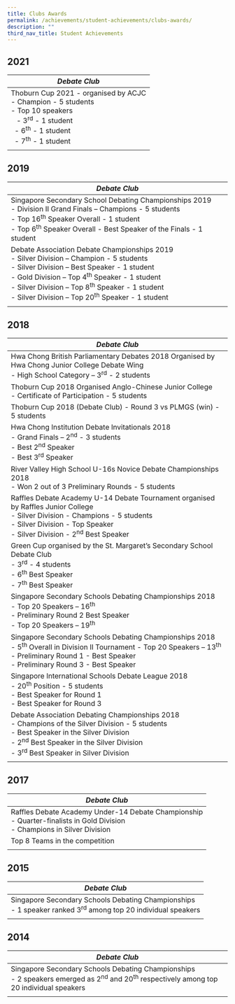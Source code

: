 ```yaml
---
title: Clubs Awards
permalink: /achievements/student-achievements/clubs-awards/
description: ""
third_nav_title: Student Achievements
---
```

2021
----

| _Debate Club_ |
| --- |
| Thoburn Cup 2021 - organised by ACJC  <br> \- Champion - 5 students  <br> \- Top 10 speakers <br>   - 3<sup>rd</sup> \- 1 student  <br>    - 6<sup>th</sup> \- 1 student  <br>   - 7<sup>th</sup> \- 1 student |
| |

2019
----

| _Debate Club_ |
| --- |
| Singapore Secondary School Debating Championships 2019 <br>\- Division II Grand Finals – Champions - 5 students  <br>\- Top 16<sup>th</sup> Speaker Overall - 1 student  <br>\- Top 6<sup>th</sup> Speaker Overall - Best Speaker of the Finals - 1 student |
| Debate Association Debate Championships 2019  <br>\- Silver Division – Champion - 5 students  <br>\- Silver Division – Best Speaker - 1 student  <br>\- Gold Division – Top 4<sup>th</sup> Speaker - 1 student  <br>\- Silver Division – Top 8<sup>th</sup> Speaker - 1 student  <br>\- Silver Division – Top 20<sup>th</sup> Speaker - 1 student |
| |

2018
----

| _Debate Club_ |
| --- |
| Hwa Chong British Parliamentary Debates 2018 Organised by Hwa Chong Junior College Debate Wing  <br>\- High School Category – 3<sup>rd</sup> \- 2 students  |
| Thoburn Cup 2018 Organised Anglo-Chinese Junior College <br> \- Certificate of Participation - 5 students  |
| Thoburn Cup 2018 (Debate Club) - Round 3 vs PLMGS (win) - 5 students  |
| Hwa Chong Institution Debate Invitationals 2018  <br>\- Grand Finals – 2<sup>nd</sup> - 3 students  <br>\- Best 2<sup>nd</sup> Speaker   <br>\- Best 3<sup>rd</sup> Speaker |
| River Valley High School U-16s Novice Debate Championships 2018  <br>\- Won 2 out of 3 Preliminary Rounds - 5 students |
| Raffles Debate Academy U-14 Debate Tournament organised by Raffles Junior College<br>\- Silver Division - Champions - 5 students  <br>\- Silver Division - Top Speaker  <br>\- Silver Division - 2<sup>nd</sup> Best Speaker |
| Green Cup organised by the St. Margaret’s Secondary School Debate Club<br>\- 3<sup>rd</sup> - 4 students <br>\- 6<sup>th</sup> Best Speaker <br>\- 7<sup>th</sup> Best Speaker |
| Singapore Secondary Schools Debating Championships 2018 <br>\- Top 20 Speakers – 16<sup>th</sup> <br> \- Preliminary Round 2 Best Speaker <br> \- Top 20 Speakers – 19<sup>th</sup> |
| Singapore Secondary Schools Debating Championships 2018 <br>\- 5<sup>th</sup> Overall in Division II Tournament - Top 20 Speakers – 13<sup>th</sup> <br>\- Preliminary Round 1 - Best Speaker <br>\- Preliminary Round 3 - Best Speaker |
| Singapore International Schools Debate League 2018  <br>\- 20<sup>th</sup> Position - 5 students <br> \- Best Speaker for Round 1 <br>\- Best Speaker for Round 3 |
| Debate Association Debating Championships 2018 <br>\- Champions of the Silver Division - 5 students <br> \- Best Speaker in the Silver Division <br> \- 2<sup>nd</sup> Best Speaker in the Silver Division <br>\- 3<sup>rd</sup> Best Speaker in Silver Division |
| |
  
  

2017
----

| _Debate Club_  |
| --- |
| Raffles Debate Academy Under-14 Debate Championship  <br>\- Quarter-finalists in Gold Division <br> \- Champions in Silver Division  |
| Top 8 Teams in the competition |
| |

2015
----

| _Debate Club_ |
| --- |
| Singapore Secondary Schools Debating Championships <br>\- 1 speaker ranked 3<sup>rd</sup> among top 20 individual speakers |
| | 

2014
----

| _Debate Club_ |
| --- |
| Singapore Secondary Schools Debating Championships <br> \- 2 speakers emerged as 2<sup>nd</sup> and 20<sup>th</sup> respectively among top 20 individual speakers |
| |